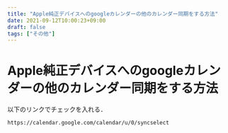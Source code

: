 ```yaml
---
title: "Apple純正デバイスへのgoogleカレンダーの他のカレンダー同期をする方法"
date: 2021-09-12T10:00:23+09:00
draft: false
tags: ["その他"] 
---
```

<!--more-->
# Apple純正デバイスへのgoogleカレンダーの他のカレンダー同期をする方法
以下のリンクでチェックを入れる．

```
https://calendar.google.com/calendar/u/0/syncselect
```
